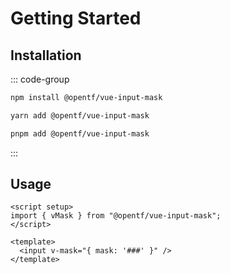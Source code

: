 # Getting Started

## Installation

::: code-group

```sh [npm]
npm install @opentf/vue-input-mask
```

```sh [yarn]
yarn add @opentf/vue-input-mask
```

```sh [pnpm]
pnpm add @opentf/vue-input-mask
```

:::

## Usage

```vue
<script setup>
import { vMask } from "@opentf/vue-input-mask";
</script>

<template>
  <input v-mask="{ mask: '###' }" />
</template>
```
